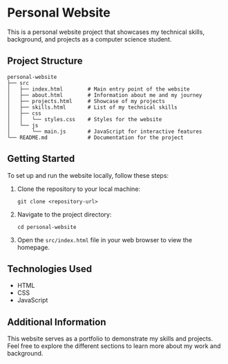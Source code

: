 # Personal Website

This is a personal website project that showcases my technical skills, background, and projects as a computer science student.

## Project Structure

```
personal-website
├── src
│   ├── index.html        # Main entry point of the website
│   ├── about.html        # Information about me and my journey
│   ├── projects.html     # Showcase of my projects
│   ├── skills.html       # List of my technical skills
│   ├── css
│   │   └── styles.css    # Styles for the website
│   └── js
│       └── main.js       # JavaScript for interactive features
└── README.md             # Documentation for the project
```

## Getting Started

To set up and run the website locally, follow these steps:

1. Clone the repository to your local machine:
   ```
   git clone <repository-url>
   ```

2. Navigate to the project directory:
   ```
   cd personal-website
   ```

3. Open the `src/index.html` file in your web browser to view the homepage.

## Technologies Used

- HTML
- CSS
- JavaScript

## Additional Information

This website serves as a portfolio to demonstrate my skills and projects. Feel free to explore the different sections to learn more about my work and background.